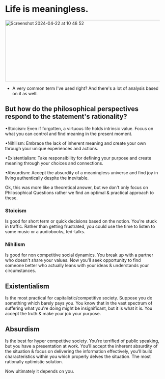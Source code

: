 # Life is meaningless. 

<img width="1385" height="200" alt="Screenshot 2024-04-22 at 10 48 52" src="https://github.com/gopal-blog/gopal-blog.github.io/assets/45264570/bbd62d41-9637-4954-acd9-30462df95920">


- A very common term I've used right? And there's a lot of analysis based on it as well. 


## But how do the philosophical perspectives respond to the statement's rationality?

•Stoicism: Even if forgotten, a virtuous life holds intrinsic value. Focus on what you can control and find meaning in the present moment.


•Nihilism: Embrace the lack of inherent meaning and create your own through your unique experiences and actions.


•Existentialism: Take responsibility for defining your purpose and create meaning through your choices and connections.


•Absurdism: Accept the absurdity of a meaningless universe and find joy in living authentically despite the inevitable.



Ok, this was more like a theoretical answer, but we don't only focus on Philosophical Questions rather we find an optimal & practical approach to these.

### Stoicism 
  Is good for short term or quick decisions based on the notion. 
  You're stuck in traffic. 
  Rather than getting frustrated, you could use the time to listen to some music or a audiobooks, ted-talks.

### Nihilism 
  Is good for non competitive social dynamics. 
  You break up with a partner who doesn't share your values. 
  Now you'll seek opportunity to find someone better who actually leans with your ideas & understands your circumstances.

## Existentialism 
  Is the most practical for capitalistic/competitive society. 
  Suppose you do something which barely pays you. 
  You know that in the vast spectrum of suffering what you're doing might be insignificant, but it is what it is. 
  You accept the truth & make your job your purpose.

## Absurdism 
  Is the best for hyper competitive society. 
  You're terrified of public speaking, but you have a presentation at work. 
  You'll accept the inherent absurdity of the situation & focus on delivering the information effectively, you'll build characteristics within you which properly delves the situation. 
  The most rationally optimistic solution.

Now ultimately it depends on you. 
